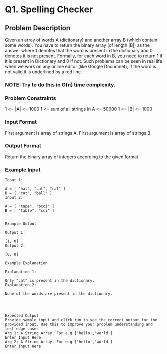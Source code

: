 # Q1. Spelling Checker

## Problem Description
Given an array of words A (dictionary) and another array B (which contain some words).
You have to return the binary array (of length |B|) as the answer where 1 denotes that the word is present in the dictionary and 0 denotes it is not present.
Formally, for each word in B, you need to return 1 if it is present in Dictionary and 0 if not.
Such problems can be seen in real life when we work on any online editor (like Google Documnet), if the word is not valid it is underlined by a red line.
### NOTE: Try to do this in O(n) time complexity.

### Problem Constraints
1 <= |A| <= 1000
1 <= sum of all strings in A <= 50000
1 <= |B| <= 1000

### Input Format
First argument is array of strings A.
First argument is array of strings B.

### Output Format
Return the binary array of integers according to the given format.

### Example Input
```
Input 1:

A = [ "hat", "cat", "rat" ]
B = [ "cat", "ball" ]
Input 2:

A = [ "tape", "bcci" ]
B = [ "table", "cci" ]


Example Output

Output 1:

[1, 0]
Output 2:

[0, 0]

Example Explanation

Explanation 1:

Only "cat" is present in the dictionary.
Explanation 2:

None of the words are present in the dictionary.




Expected Output
Provide sample input and click run to see the correct output for the provided input. Use this to improve your problem understanding and test edge cases
Arg 1: A String Array, For e.g ['hello','world']
Enter Input Here
Arg 2: A String Array, For e.g ['hello','world']
Enter Input Here

```
